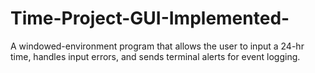 # Time-Project-GUI-Implemented-
A windowed-environment program that allows the user to input a 24-hr time, handles input errors, and sends terminal alerts for event logging.
